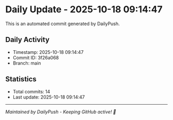 # Daily Update - 2025-10-18 09:14:47

This is an automated commit generated by DailyPush.

## Daily Activity
- Timestamp: 2025-10-18 09:14:47
- Commit ID: 3f26a068
- Branch: main

## Statistics
- Total commits: 14
- Last update: 2025-10-18 09:14:47

---
*Maintained by DailyPush - Keeping GitHub active! 🚀*

